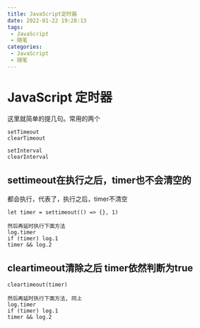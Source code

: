 ```yaml
---
title: JavaScript定时器
date: 2022-01-22 19:28:13
tags:
 - JavaScript
 - 随笔
categories:
 - JavaScript
 - 随笔
---
```




#  JavaScript 定时器

这里就简单的提几句。常用的两个

```
setTimeout
clearTimeout

setInterval
clearInterval
```



## settimeout在执行之后，timer也不会清空的

都会执行，代表了，执行之后，timer不清空

```
let timer = settimeout(() => {}, 1)

然后再延时执行下面方法
log.timer
if (timer) log.1
timer && log.2
```



## cleartimeout清除之后 timer依然判断为true

```
cleartimeout(timer)

然后再延时执行下面方法, 同上
log.timer
if (timer) log.1
timer && log.2
```

